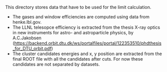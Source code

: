 This directory stores data that have to be used for the limit calculation.

* The gases and window efficiencies are computed using data from henke.lbl.gov.
* The LLNL telesopce efficiency is extracted from the thesis X-ray optics in new instruments for astro- and astroparticle physics, by A.C.Jakobsen (https://backend.orbit.dtu.dk/ws/portalfiles/portal/122353510/phdthesis_for_DTU_orbit.pdf)
* The cluster candidates energies and x, y position are extracted from the final ROOT file with all the candidates after cuts. For now these candidates are not separated by datasets.
